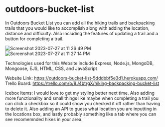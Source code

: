 # outdoors-bucket-list
In Outdoors Bucket List you can add all the hiking trails and backpacking trails that you would like to accomplish along with adding the location, distance and difficulty. Also including the features of updating a trail and a button for completing a trail.

![Screenshot 2023-07-27 at 11 26 49 PM](https://github.com/Steverobles/outdoors-bucket-list/assets/126551900/a2894b1d-4330-481a-bba9-cff151581a25)
![Screenshot 2023-07-27 at 11 27 14 PM](https://github.com/Steverobles/outdoors-bucket-list/assets/126551900/2bdf66c3-c769-4b51-a253-0fa5919a31f3)

Technologies used for this Website include Express, Node.js, MongoDB, Mongoose, EJS, HTML, CSS, and JavaScript


Website Link: https://outdoors-bucket-list-5dddbbf5e3d1.herokuapp.com/
Trello Board: https://trello.com/b/8J4btrgX/hiking-backpacking-bucket-list

Icebox Items: I would love to get my styling better next time. Also adding more functionality and small things like maybe when completing a trail you can 
click a checkbox so it could show you checked it off rather than having to delete it. Also adding an API to guess what location you are inputting in the 
locations box, and lastly probably something like a tab where you can see recomemnded hikes in your area.
